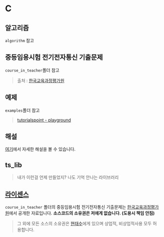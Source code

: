 # C

## 알고리즘
`algorithm` 참고

## 중등임용시험 전기전자통신 기출문제
`course_in_teacher`폴더 참고
>출처 : [한국교육과정평가원](http://www.kice.re.kr/main.do?s=kice)

## 예제
`examples`폴더 참고

>[tutorialspoint - playground](https://www.tutorialspoint.com/compile_c_online.php)

## 해설
[여기](https://qvil.github.io/tags/#중등교사임용시험)에서 자세한 해설을 볼 수 있습니다.

## ts_lib
>내가 이런걸 언제 만들었지? 나도 기억 안나는 라이브러리

## [라이센스](LICENSE)
`course_in_teacher` 폴더의 중등임용시험 전기전자통신 기출문제는 [한국교육과정평가원](http://www.kice.re.kr/main.do?s=kice)에서 공개한 자료입니다. **소스코드의 소유권은 저에게 없습니다. (도용시 책임 안짐)**

>그 외에 모든 소스의 소유권은 [현태수](https://github.com/qvil)에게 있으며 상업적, 비상업적사용 모두 허용합니다.
